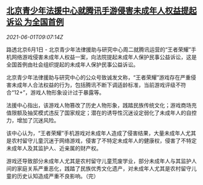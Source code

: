 <!--1622539862000-->
[北京青少年法援中心就腾讯手游侵害未成年人权益提起诉讼 为全国首例](https://cn.reuters.com/article/beijing-tencent-game-0601-idCNKCS2DD2VB)
------

<div><i>2021-06-01T09:07:14Z</i></div><p>路透北京6月1日 - 北京青少年法律援助与研究中心周二就腾讯运营的“王者荣耀”手机网络游戏侵害未成年人权益一案，向法院提起未成年人保护民事公益诉讼，这是全国首例由社会组织提起的未成年人保护民事公益诉讼。</p><p>北京青少年法律援助与研究中心的公众号致诚发文称，“王者荣耀”游戏存在严重侵害未成年人合法权益的行为，包括腾讯不断下调适龄标准，当前游戏评级不符合“12+”，游戏人物形象设计过于暴露等。</p><p>法援中心指出，该游戏人物篡改了历史人物形象，践踏民族传统文化；游戏商场充值限额及抽奖模式违反了国家规定；潜在的诱导性沉迷设定弱化了未成年人的自控力，增加了沉迷风险。</p><p>该中心认为，“王者荣耀”手机游戏对未成年人造成了侵害结果，大量未成年人尤其是农村留守儿童沉迷于网络游戏，侵害了不特定未成年人的健康权，侵害了不特定未成年人及其监护人、近亲属的财产权。</p><p>游戏还导致部分未成年人尤其是农村留守儿童荒废学业，部分未成年人与其监护人间的家庭关系严重恶化，践踏了民族优秀文化遗产，对未成年人尤其是农村留守儿童的历史认知造成严重不良影响。（完）</p>
